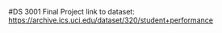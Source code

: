 #DS 3001 Final Project
link to dataset: https://archive.ics.uci.edu/dataset/320/student+performance

